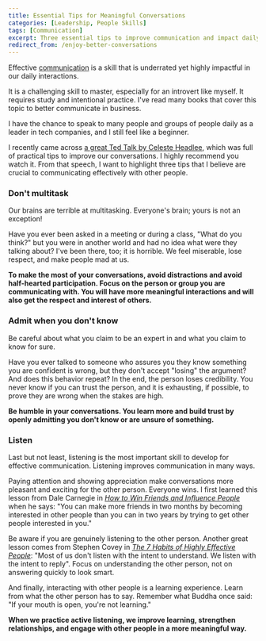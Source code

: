 ```yaml
---
title: Essential Tips for Meaningful Conversations
categories: [Leadership, People Skills]
tags: [Communication]
excerpt: Three essential tips to improve communication and impact daily interactions.
redirect_from: /enjoy-better-conversations
---
```


Effective [communication](/leadership/communication) is a skill that is underrated yet highly impactful in our daily interactions.

It is a challenging skill to master, especially for an introvert like myself. It requires study and intentional practice. I've read many books that cover this topic to better communicate in business.

I have the chance to speak to many people and groups of people daily as a leader in tech companies, and I still feel like a beginner.

I recently came across [a great Ted Talk by Celeste Headlee](https://www.ted.com/talks/celeste_headlee_10_ways_to_have_a_better_conversation), which was full of practical tips to improve our conversations. I highly recommend you watch it. From that speech, I want to highlight three tips that I believe are crucial to communicating effectively with other people.

### Don't multitask

Our brains are terrible at multitasking. Everyone's brain; yours is not an exception!

Have you ever been asked in a meeting or during a class, "What do you think?" but you were in another world and had no idea what were they talking about? I've been there, too; it is horrible. We feel miserable, lose respect, and make people mad at us.

**To make the most of your conversations, avoid distractions and avoid half-hearted participation. Focus on the person or group you are communicating with. You will have more meaningful interactions and will also get the respect and interest of others.**

### Admit when you don't know

Be careful about what you claim to be an expert in and what you claim to know for sure.

Have you ever talked to someone who assures you they know something you are confident is wrong, but they don't accept "losing" the argument? And does this behavior repeat? In the end, the person loses credibility. You never know if you can trust the person, and it is exhausting, if possible, to prove they are wrong when the stakes are high.

**Be humble in your conversations. You learn more and build trust by openly admitting you don't know or are unsure of something.**

### Listen

Last but not least, listening is the most important skill to develop for effective communication. Listening improves communication in many ways.

Paying attention and showing appreciation make conversations more pleasant and exciting for the other person. Everyone wins. I first learned this lesson from Dale Carnegie in *[How to Win Friends and Influence People](/book/how-to-win-friends-and-influence-people)* when he says: "You can make more friends in two months by becoming interested in other people than you can in two years by trying to get other people interested in you."

Be aware if you are genuinely listening to the other person. Another great lesson comes from Stephen Covey in *[The 7 Habits of Highly Effective People](/book/the-7-habits-of-highly-effective-people)*: "Most of us don't listen with the intent to understand. We listen with the intent to reply". Focus on understanding the other person, not on answering quickly to look smart.

And finally, interacting with other people is a learning experience. Learn from what the other person has to say. Remember what Buddha once said: "If your mouth is open, you're not learning."

**When we practice active listening, we improve learning, strengthen relationships, and engage with other people in a more meaningful way.**